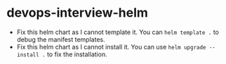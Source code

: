 # devops-interview-helm

- Fix this helm chart as I cannot template it. You can `helm template .` to debug the manifest templates.
- Fix this helm chart as I cannot install it. You can use `helm upgrade --install .` to fix the installation.
